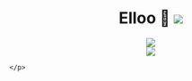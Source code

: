 <h1 align="center">Elloo 👋 <img src="https://gpvc.arturio.dev/Nakshatra4762"></h1>

<p align="center">
    <img src="https://c.tenor.com/HPpPLaM5Oq8AAAAM/anime-ok.gif">
    <br>
    <img src="https://github-readme-stats.vercel.app/api?username=Nakshatra4762&show_icons=true&theme=blue&show_owner=true&count_private=true">
              
    </p>

